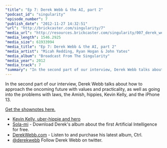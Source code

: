 ```yaml
---
"title": "Ep 7: Derek Webb & the AI, part 2"
"podcast_id": "singularity"
"episode_number": 7
"publish_date": "2012-11-27 14:32:51"
"url": "http://brickcaster.com/singularity/7"
"media_url": "http://resources.brickcaster.com/singularity/007_derek_webb_2.mp3"
"media_length": 1546.2925
"media_size": 61933994
"media_title": "Ep 7: Derek Webb & the AI, part 2"
"media_artist": "Micah Redding, Ryan Hogan & John Yates"
"media_album": "Broadcast From The Singularity"
"media_year": 2012
"media_track": 7
"summary": "In the second part of our interview, Derek Webb talks about how to approach the oncoming future with values and practicality, as well as going into the problems with laws, the Amish, hippies, Kevin Kelly, and the iPhone 13."
---
```

In the second part of our interview, Derek Webb talks about how to approach the oncoming future with values and practicality, as well as going into the problems with laws, the Amish, hippies, Kevin Kelly, and the iPhone 13.

[Get the shownotes here.](http://brickcaster.com/singularity/7)

- [Kevin Kelly, uber-hippie and hero](http://kk.org/)
- [Sola-mi](http://sola-mi.com/) - Download Derek's album about the first Artificial Intelligence for free.
- [DerekWebb.com](http://www.derekwebb.com/) - Listen to and purchase his latest album, Ctrl.
- [@derekwebb](https://twitter.com/derekwebb) Follow Derek Webb on twitter.


